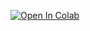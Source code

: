 [![Open In Colab](https://colab.research.google.com/assets/colab-badge.svg)](https://colab.research.google.com/github/saninstein/colab-test/blob/master/colab-test.ipynb)
